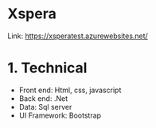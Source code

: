 # Xspera
Link: https://xsperatest.azurewebsites.net/
# 1. Technical
- Front end: Html, css, javascript
- Back end: .Net
- Data: Sql server
- UI Framework: Bootstrap

